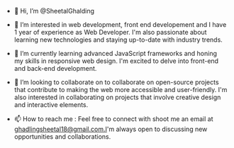 - 👋 Hi, I’m @SheetalGhalding
- 👀 I’m interested in web development, front end developement and I have 1 year of experience as Web Developer. I'm also passionate about learning new technologies and staying up-to-date with industry trends.
  
- 🌱 I’m currently learning advanced JavaScript frameworks and honing my skills in responsive web design. I'm excited to delve into front-end and back-end development.
  
- 💞️ I’m looking to collaborate on to collaborate on open-source projects that contribute to making the web more accessible and user-friendly. I'm also interested in collaborating on projects that involve creative design and interactive elements.
  
- 📫 How to reach me : Feel free to connect with shoot me an email at ghadlingsheetal18@gmail.com.I'm always open to discussing new opportunities and collaborations.

